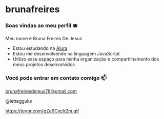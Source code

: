 # brunafreires

### Boas vindas ao meu perfil 🫐

Meu nome é Bruna Freires De Jesus

- Estou estudando na [Alura](https://www.alura.com.br)
- Estou me desenvolvendo na linguagem JavaScript
- Utilizo esse espaço para minha organização e compartilhamento dos meus projetos desenvolvidos

### Você pode entrar em contato comigo 📫

brunafreiresdejeus78@gmail.com

@lettegguks

https://tenor.com/gZe9CxcIr2m.gif
